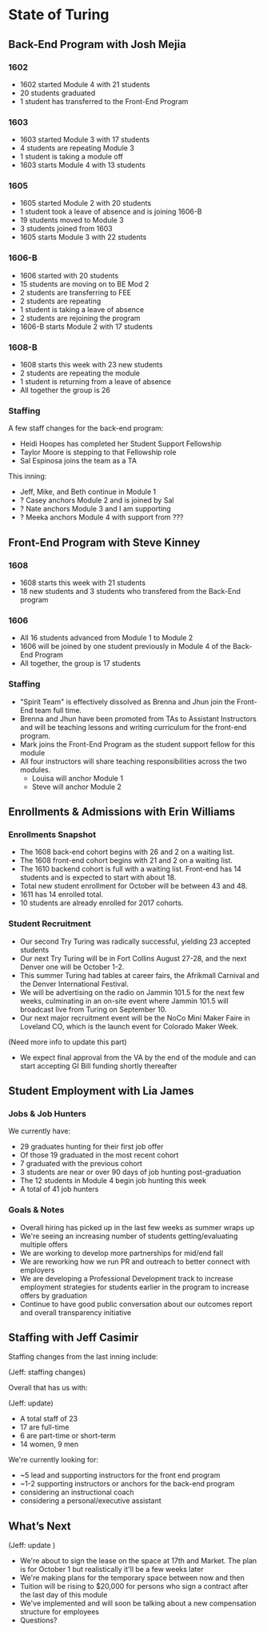 # State of Turing

## Back-End Program with Josh Mejia

### 1602

* 1602 started Module 4 with 21 students
* 20 students graduated
* 1 student has transferred to the Front-End Program

### 1603

* 1603 started Module 3 with 17 students
* 4 students are repeating Module 3
* 1 student is taking a module off
* 1603 starts Module 4 with 13 students

### 1605

* 1605 started Module 2 with 20 students
* 1 student took a leave of absence and is joining 1606-B
* 19 students moved to Module 3
* 3 students joined from 1603
* 1605 starts Module 3 with 22 students

### 1606-B

* 1606 started with 20 students
* 15 students are moving on to BE Mod 2
* 2 students are transferring to FEE
* 2 students are repeating
* 1 student is taking a leave of absence
* 2 students are rejoining the program
* 1606-B starts Module 2 with 17 students

### 1608-B

* 1608 starts this week with 23 new students
* 2 students are repeating the module
* 1 student is returning from a leave of absence
* All together the group is 26

### Staffing

A few staff changes for the back-end program:

* Heidi Hoopes has completed her Student Support Fellowship
* Taylor Moore is stepping to that Fellowship role
* Sal Espinosa joins the team as a TA

This inning:

* Jeff, Mike, and Beth continue in Module 1
* ? Casey anchors Module 2 and is joined by Sal
* ? Nate anchors Module 3 and I am supporting
* ? Meeka anchors Module 4 with support from ???

## Front-End Program with Steve Kinney

### 1608

* 1608 starts this week with 21 students
* 18 new students and 3 students who transfered from the Back-End program

### 1606

* All 16 students advanced from Module 1 to Module 2
* 1606 will be joined by one student previously in Module 4 of the Back-End Program
* All together, the group is 17 students

### Staffing

* "Spirit Team" is effectively dissolved as Brenna and Jhun join the Front-End team full time.
* Brenna and Jhun have been promoted from TAs to Assistant Instructors and will be teaching lessons and writing curriculum for the front-end program.
* Mark joins the Front-End Program as the student support fellow for this module
* All four instructors will share teaching responsibilities across the two modules.
  * Louisa will anchor Module 1
  * Steve will anchor Module 2

## Enrollments & Admissions with Erin Williams

### Enrollments Snapshot

* The 1608 back-end cohort begins with 26 and 2 on a waiting list.
* The 1608 front-end cohort begins with 21 and 2 on a waiting list.
* The 1610 backend cohort is full with a waiting list. Front-end has 14 students and is expected to start with about 18.
* Total new student enrollment for October will be between 43 and 48.
* 1611 has 14 enrolled total.
* 10 students are already enrolled for 2017 cohorts.


### Student Recruitment

* Our second Try Turing was radically successful, yielding 23 accepted students
* Our next Try Turing will be in Fort Collins August 27-28, and the next Denver one will be October 1-2.
* This summer Turing had tables at career fairs, the Afrikmall Carnival and the Denver International Festival.
* We will be advertising on the radio on Jammin 101.5 for the next few weeks, culminating in an on-site event where Jammin 101.5 will broadcast live from Turing on September 10.
* Our next major recruitment event will be the NoCo Mini Maker Faire in Loveland CO, which is the launch event for Colorado Maker Week.

(Need more info to update this part)

* We expect final approval from the VA by the end of the module and can start accepting GI Bill funding shortly thereafter

## Student Employment with Lia James

### Jobs & Job Hunters

We currently have:

* 29 graduates hunting for their first job offer
* Of those 19 graduated in the most recent cohort
* 7 graduated with the previous cohort
* 3 students are near or over 90 days of job hunting post-graduation
* The 12 students in Module 4 begin job hunting this week
* A total of 41 job hunters

### Goals & Notes

* Overall hiring has picked up in the last few weeks as summer wraps up
* We're seeing an increasing number of students getting/evaluating multiple offers
* We are working to develop more partnerships for mid/end fall
* We are reworking how we run PR and outreach to better connect with employers
* We are developing a Professional Development track to increase employment strategies for students earlier in the program to increase offers by graduation
* Continue to have good public conversation about our outcomes report and overall transparency initiative

## Staffing with Jeff Casimir

Staffing changes from the last inning include:

(Jeff: staffing changes)

Overall that has us with:

(Jeff: update)

* A total staff of 23
* 17 are full-time
* 6 are part-time or short-term
* 14 women, 9 men

We're currently looking for:

* ~5 lead and supporting instructors for the front end program
* ~1-2 supporting instructors or anchors for the back-end program
* considering an instructional coach
* considering a personal/executive assistant

## What’s Next

(Jeff: update )

* We're about to sign the lease on the space at 17th and Market. The plan is
for October 1 but realistically it'll be a few weeks later
* We're making plans for the temporary space between now and then
* Tuition will be rising to $20,000 for persons who sign a contract after the last day of this module
* We've implemented and will soon be talking about a new compensation structure for employees
* Questions?
